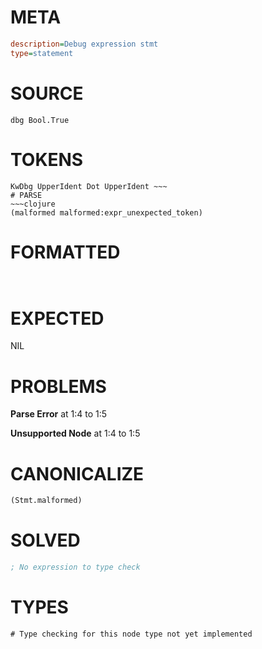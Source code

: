 # META
~~~ini
description=Debug expression stmt
type=statement
~~~
# SOURCE
~~~roc
dbg Bool.True
~~~
# TOKENS
~~~text
KwDbg UpperIdent Dot UpperIdent ~~~
# PARSE
~~~clojure
(malformed malformed:expr_unexpected_token)
~~~
# FORMATTED
~~~roc
 
~~~
# EXPECTED
NIL
# PROBLEMS
**Parse Error**
at 1:4 to 1:5

**Unsupported Node**
at 1:4 to 1:5

# CANONICALIZE
~~~clojure
(Stmt.malformed)
~~~
# SOLVED
~~~clojure
; No expression to type check
~~~
# TYPES
~~~roc
# Type checking for this node type not yet implemented
~~~
